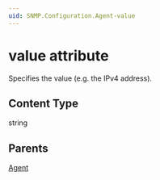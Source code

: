 ```yaml
---
uid: SNMP.Configuration.Agent-value
---
```


# value attribute

Specifies the value (e.g. the IPv4 address).

## Content Type

string

## Parents

[Agent](xref:SNMP.Configuration.Agent)
